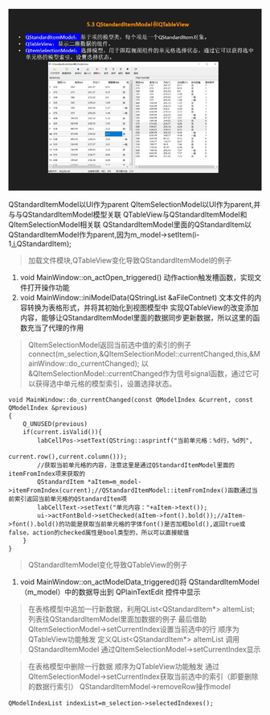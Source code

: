 ![1](./1.jpg)


QStandardItemModel以UI作为parent
QItemSelectionModel以UI作为parent,并与与QStandardItemModel模型关联
QTableView与QStandardItemModel和QItemSelectionModel相关联
QStandardItemModel里面的QStandardItem以QStandardItemModel作为parent,因为m_model->setItem(i-1,j,QStandardItem);

> 加载文件模块,QTableView变化导致QStandardItemModel的例子
1. void MainWindow::on_actOpen_triggered()     动作action触发槽函数，实现文件打开操作功能
2. void MainWindow::iniModelData(QStringList &aFileContnet)   文本文件的内容转换为表格形式，并将其初始化到视图模型中
   实现QTableView的改变添加内容，能够让QStandardItemModel里面的数据同步更新数据，所以这里的函数充当了代理的作用

> QItemSelectionModel返回当前选中值的索引的例子
 connect(m_selection,&QItemSelectionModel::currentChanged,this,&MainWindow::do_currentChanged);
以&QItemSelectionModel::currentChanged作为信号signal函数，通过它可以获得选中单元格的模型索引，设置选择状态。
```
void MainWindow::do_currentChanged(const QModelIndex &current, const QModelIndex &previous)
{
    Q_UNUSED(previous)
    if(current.isValid()){
        labCellPos->setText(QString::asprintf("当前单元格：%d行，%d列",
                                              current.row(),current.column()));
        //获取当前单元格的内容，注意这里是通过QStandardItemModel里面的itemFromIndex项来获取的
        QStandardItem *aItem=m_model->itemFromIndex(current);//QStandardItemModel::itemFromIndex()函数通过当前索引返回当前单元格的QStandardItem项
        labCellText->setText("单元内容："+aItem->text());
        ui->actFontBold->setChecked(aItem->font().bold());//aItem->font().bold()的功能是获取当前单元格的字体font()是否加粗bold(),返回true或false，action的checked属性是bool类型的，所以可以直接赋值
    }
}
```
> QStandardItemModel变化导致QTableView的例子
1. void MainWindow::on_actModelData_triggered()将 QStandardItemModel（m_model）中的数据导出到 QPlainTextEdit 控件中显示

> 在表格模型中追加一行新数据，利用QList<QStandardItem*> aItemList;列表往QStandardItemModel里面加数据的例子
最后借助QItemSelectionModel->setCurrentIndex设置当前选中的行
顺序为QTableView功能触发   定义QList<QStandardItem*> aItemList    调用QStandardItemModel  通过QItemSelectionModel->setCurrentIndex显示


> 在表格模型中删除一行数据
顺序为QTableView功能触发  通过QItemSelectionModel->setCurrentIndex获取当前选中的索引（即要删除的数据行索引） QStandardItemModel->removeRow操作model



`QModelIndexList indexList=m_selection->selectedIndexes();`